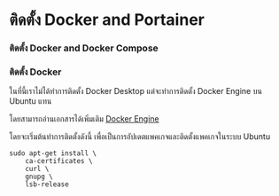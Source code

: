 # ติดตั้ง Docker and Portainer  

### ติดตั้ง Docker and Docker Compose
### ติดตั้ง Docker  
ในที่นี้เราไม่ได้ทำการติดตั้ง Docker Desktop  แต่จะทำการติดตั้ง Docker Engine บน Ubuntu แทน  

โดยสามารถอ่านเอกสารได้เพิ่มเติม [ Docker Engine](https://docs.docker.com/engine/install/debian/)   

โดยจะเริ่มต้นทำการติดตั้งดังนี้  เพื่อเป็นการอัปเดตแพคเกจและติดตั้งแพคเกจในระบบ Ubuntu  

```sudo apt-get update
sudo apt-get install \
    ca-certificates \
    curl \
    gnupg \
    lsb-release
```
